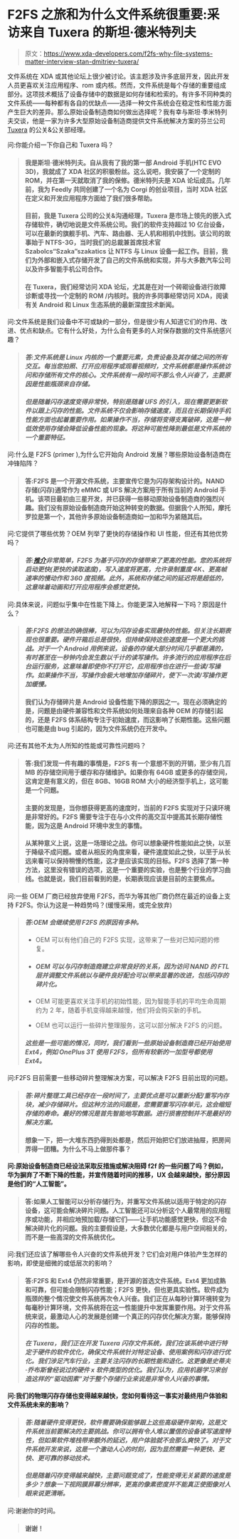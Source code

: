 # F2FS 之旅和为什么文件系统很重要:采访来自 Tuxera 的斯坦·德米特列夫

> 原文：<https://www.xda-developers.com/f2fs-why-file-systems-matter-interview-stan-dmitriev-tuxera/>

文件系统在 XDA 或其他论坛上很少被讨论。该主题涉及许多底层开发，因此开发人员更喜欢关注应用程序、rom 或内核。然而，文件系统是每个存储的重要组成部分。这项技术概括了设备存储中的数据是如何存储和检索的。有许多不同种类的文件系统——每种都有各自的优缺点——选择一种文件系统会在稳定性和性能方面产生巨大的差异。那么原始设备制造商如何做出选择呢？我有幸与斯坦·季米特列夫交谈，他是一家为许多大型原始设备制造商提供文件系统解决方案的芬兰公司 [Tuxera](https://www.tuxera.com/) 的公关&公关部经理。

问:你能介绍一下你自己和 Tuxera 吗？

> #### 我是斯坦·德米特列夫。自从我有了我的第一部 Android 手机(HTC EVO 3D)，我就成了 XDA 社区的积极粉丝。这么说吧，我安装了一个定制的 ROM，并在第一天就取消了我的保修。德米特列夫是 XDA 论坛成员。几年前，我为 Feedly 共同创建了一个名为 Corgi 的创业项目，当时 XDA 社区在定义和开发应用程序方面给了我们很多帮助。
> 
> #### 目前，我是 Tuxera 公司的公关&沟通经理，Tuxera 是市场上领先的嵌入式存储软件，确切地说是文件系统公司。我们的软件支持超过 10 亿台设备，可以在最新的旗舰手机、汽车、路由器、无人机和相机中找到。该公司的故事始于 NTFS-3G，当时我们的总裁兼首席技术官 Szabolcs“Szaka”szakatics 让 NTFS 与 Linux 设备一起工作。目前，我们为外部和嵌入式存储开发了自己的文件系统和实现，并与大多数汽车公司以及许多智能手机公司合作。
> 
> #### 在 Tuxera，我们经常访问 XDA 论坛，尤其是在对一个砖砌设备进行故障诊断或寻找一个定制的 ROM /内核时。我的许多同事经常访问 XDA，阅读有关 Android 和 Linux 生态系统的最新深度技术新闻。

问:文件系统是我们设备中不可或缺的一部分，但是很少有人知道它们的作用、改进、优点和缺点。它有什么好处，为什么会有更多的人对保存数据的文件系统感兴趣？

> #### *答:文件系统是 Linux 内核的一个重要元素，负责设备及其存储之间的所有交互。每当您拍照、打开应用程序或观看视频时，文件系统都是操作系统访问和存储所有文件的核心。文件系统有一段时间不那么令人兴奋了，主要原因是性能瓶颈来自存储。*
> 
> #### *但是随着闪存速度变得非常快，特别是随着 UFS 的引入，现在需要更新软件以跟上闪存的性能。文件系统不仅会影响存储速度，而且在长期保持手机性能方面也起着重要作用。如果操作不当，存储将变得支离破碎，这是一种低效使用存储会降低设备性能的现象。将这种可能性降到最低是文件系统的一个重要特征。*

问:什么是 F2FS (primer ),为什么它开始向 Android 发展？哪些原始设备制造商在冲锋陷阵？

> #### 答:F2FS 是一个开源文件系统，主要宣传它是为闪存架构设计的。NAND 存储(闪存)通常作为 eMMC 或 UFS 解决方案用于所有当前的 Android 手机。该项目最初由三星开发，并已获得一些移动原始设备制造商的强烈兴趣。我们没有原始设备制造商开始这种转变的数据。但据我个人所知，摩托罗拉是第一个，其他许多原始设备制造商如一加和华为紧随其后。

问:它提供了哪些优势？OEM 列举了更快的存储操作和 UI 性能，但还有其他优势吗？

> #### *答:[推介](https://www.usenix.org/system/files/conference/fast15/fast15-paper-lee.pdf)非常简单，F2FS 为基于闪存的存储带来了更高的性能。您的系统将启动更快(更快的读取速度)，写入速度将更高，允许录制重度 4K、更高帧速率的慢动作和 360 度视频。此外，系统和存储之间的延迟将是超低的，这意味着动画和打开应用程序会感觉更快。*

问:具体来说，问题似乎集中在性能下降上。你能更深入地解释一下吗？原因是什么？

> #### *答:F2FS 的想法的确很棒，可以为闪存设备实现最快的性能。但关注长期表现也很重要。硬件开箱后总是很快，但持续保持这些速度是一个更大的挑战。对于一个 Android 用例来说，设备的存储大部分时间几乎都是满的，有时甚至在一秒钟内会发生数以千计的读写操作。许多流行的应用程序在后台运行服务，这意味着即使你不打开它，应用程序也在进行一些读/写操作。如果操作不当，写操作会极大地增加存储碎片，使下一次读/写操作更加缓慢。*
> 
> #### 我们认为存储碎片是 Android 设备性能下降的原因之一。现在必须确定的是，问题是由硬件兼容性和文件系统如何处理来自各种 OEM 的存储引起的，还是 F2FS 体系结构专注于初始速度，而这影响了长期性能。这些问题也可能是由 bug 引起的，因为文件系统仍在开发中。

问:还有其他不太为人所知的性能或可靠性问题吗？

> #### 答:我们发现一件有趣的事情是，F2FS 有一个意想不到的开销，至少有几百 MB 的存储空间用于缓存和存储维护。如果你有 64GB 或更多的存储空间，这肯定是有意义的，但在 8GB、16GB ROM 大小的经济型手机上，这可能是一个问题。
> 
> #### 主要的发现是，当你想获得更高的速度时，当前的 F2FS 实现对于只读环境是非常好的。F2FS 需要专注于在与小文件的高交互中提高其长期存储性能，因为这是 Android 环境中发生的事情。
> 
> #### 从某种意义上说，这是一场理论之战。你可以想象硬件性能如此之快，以至于降级不成问题。或者从相反的角度来看，硬件速度如此之快，以至于从长远来看可以保持稍慢的性能，这才是应该实现的目标。F2FS 选择了第一种方法，这里没有错误的选项，这是一个重要的实验，也是整个行业的学习曲线。也就是说，我们目前看到的是，长期表现应该是目前的主要焦点。

问:一些 OEM 厂商已经放弃使用 F2FS，而华为等其他厂商仍然在最近的设备上支持 F2FS。你认为这是一种趋势吗？(缓慢采用，或完全放弃)

> #### *答:OEM 会继续使用 F2FS 的原因有多种。*
> 
> *   OEM 可以有他们自己的 F2FS 实现，这带来了一些对已知问题的修复。
> *   #### *OEM 可以与闪存制造商建立非常良好的关系，因为访问 NAND 的 FTL 层并调整文件系统以与硬件良好配合可以带来显著的改进，包括闪存的碎片化。*
>     
>     
> *   OEM 可能更喜欢关注手机的初始性能，因为智能手机的平均生命周期约为 2 年，随着手机变得越来越慢，他们将会购买新的手机。
> *   OEM 也可以运行一些碎片整理服务，这可以部分解决 F2FS 的问题。
> 
> #### *这些是一些可能的情况，同时，我们看到一些原始设备制造商已经开始使用 Ext4，例如 OnePlus 3T 使用 F2FS，但所有较新的一加型号都使用 Ext4。*

问:F2FS 目前需要一些移动碎片整理解决方案，可以解决 F2FS 目前出现的问题。

> #### *答:碎片整理工具已经存在一段时间了，主要优点是可以重新分配/重写内存块，减少存储碎片。但这种方法的问题是，您需要重写闪存单元，这会缩短存储的寿命。最好的情况是首先智能地写数据。进行损害控制并不是最好的解决方案。*
> 
> #### 想象一下，把一大堆东西扔得到处都是，然后开始把它们放进抽屉，把房间弄得一团糟。为什么不马上做那件事？

**问:原始设备制造商已经设法采取反措施或解决阻碍 f2f 的一些问题了吗？例如，华为摒弃了不断下降的性能，并宣传随着时间的推移，UX 会越来越快，部分原因是他们的“人工智能”。**

> #### 答:如果人工智能可以分析存储行为，并重写文件系统以适用于特定的闪存设备，这可能会解决碎片问题。人工智能还可以分析这个人最常用的应用程序或功能，并相应地预加载/存储它们——让手机功能感觉更快，但这不会解决碎片化的问题。我的主要假设是，大多数优化都是与用户空间相关的，而不是一些高深的文件系统优化。

问:我们还应该了解哪些令人兴奋的文件系统开发？它们会对用户体验产生怎样的影响，即使是细微的或低层次的影响？

> #### 答:F2FS 和 Ext4 仍然非常重要，是开源的首选文件系统。Ext4 更加成熟和可靠，但可能会限制闪存性能；F2FS 更快，但也更具实验性。软件成为瓶颈的整个情况使文件系统再次令人兴奋。我们正在从每秒计算环境转变为每毫秒计算环境，文件系统将在这一性能提升中发挥重要作用。对于文件系统来说，最激动人心的发展是创建一个真正的闪存优化解决方案，能够保持闪存的性能。
> 
> #### *在 Tuxera，我们正在开发 Tuxera 闪存文件系统，我们在该系统中进行特定于硬件的软件优化，确保文件系统针对特定设备、使用案例和闪存进行优化。我们涉足汽车行业，主要关注闪存的长期性能和退化。这更像是史蒂夫·乔布斯曾经说过的硬件 x 软件类型的优化。我们认为，应用机器学习来创造这样的“驱动因素”对于整个存储行业来说是非常令人兴奋的事情。*

**问:我们的物理闪存存储也变得越来越快，您如何看待这一事实对最终用户体验和文件系统未来的影响？**

> #### *答:随着硬件变得更快，软件需要确保能够跟上这些高级硬件架构，这是文件系统当前要解决的主要挑战。你可以拥有令人难以置信的设备读写速度特性，但如果软件堆栈带来额外的延迟，用户体验就不会那么爽快了。对于文件系统开发来说，这是一个激动人心的时刻，因为显然需要一种更快、更快、更可靠的移动技术。*
> 
> #### *但是随着闪存变得越来越快，主要问题变成了，性能变得无关紧要的速度是多少？想象一下视网膜屏幕分辨率，更高的像素密度并不能真正使图像对人眼来说更清晰。*

问:谢谢你的时间。

> #### 谢谢！
